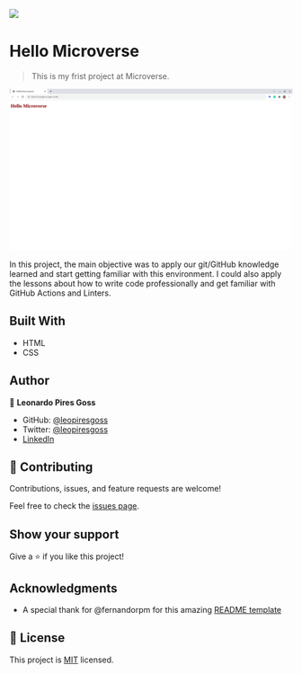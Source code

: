 ![](https://img.shields.io/badge/Microverse-blueviolet)

# Hello Microverse

> This is my frist project at Microverse.

![screenshot](./app_screenshot.png)

In this project, the main objective was to apply our git/GitHub knowledge learned and start getting familiar with this environment.
I could also apply the lessons about how to write code professionally and get familiar with GitHub Actions and Linters.

## Built With

- HTML
- CSS

## Author

👤 **Leonardo Pires Goss**

- GitHub: [@leopiresgoss](https://github.com/leopiresgoss)
- Twitter: [@leopiresgoss](https://twitter.com/leonardopgoss)
- [LinkedIn](https://www.linkedin.com/in/leonardogoss/)

## 🤝 Contributing

Contributions, issues, and feature requests are welcome!

Feel free to check the [issues page](../../issues/).

## Show your support

Give a ⭐️ if you like this project!

## Acknowledgments

- A special thank for @fernandorpm for this amazing [README template](https://github.com/microverseinc/readme-template)

## 📝 License

This project is [MIT](./MIT.md) licensed.
